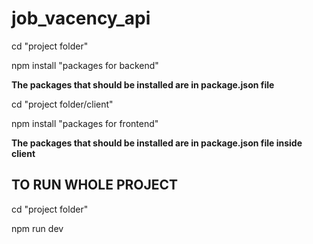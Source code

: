 # job_vacency_api

cd "project folder"

npm install "packages for backend"

**The packages that should be installed are in package.json file**

cd "project folder/client"

npm install "packages for frontend"

**The packages that should be installed are in package.json file inside client**

## TO RUN WHOLE PROJECT

cd "project folder"

npm run dev

